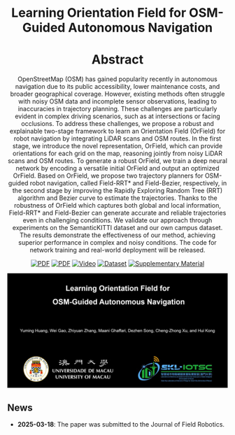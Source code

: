<div align="center">
  
# Learning Orientation Field for OSM-Guided Autonomous Navigation
# Abstract

OpenStreetMap (OSM) has gained popularity recently in autonomous navigation due to its public accessibility, lower maintenance costs, and broader geographical coverage. However, existing methods often struggle with noisy OSM data and incomplete sensor observations, leading to inaccuracies in trajectory planning. These challenges are particularly evident in complex driving scenarios, such as at intersections or facing occlusions. To address these challenges, we propose a robust and explainable two-stage framework to learn an Orientation Field (OrField) for robot navigation by integrating LiDAR scans and OSM routes. In the first stage, we introduce the novel representation, OrField, which can provide orientations for each grid on the map, reasoning jointly from noisy LiDAR scans and OSM routes. To generate a robust OrField, we train a deep neural network by encoding a versatile initial OrField and output an optimized OrField. Based on OrField, we propose two trajectory planners for OSM-guided robot navigation, called Field-RRT* and Field-Bezier, respectively, in the second stage by improving the Rapidly Exploring Random Tree (RRT) algorithm and Bezier curve to estimate the trajectories. Thanks to the robustness of OrField which captures both global and local information, Field-RRT* and Field-Bezier can generate accurate and reliable trajectories even in challenging conditions. We validate our approach through experiments on the SemanticKITTI dataset and our own campus dataset. The results demonstrate the effectiveness of our method, achieving superior performance in complex and noisy conditions. The code for network training and real-world deployment will be released.

<a href="https://"><img src='https://img.shields.io/badge/PDF-IEEE%20Xplore-purple' alt='PDF'></a>
<a href="https://arxiv.org/abs/2503.18276"><img src='https://img.shields.io/badge/PDF-arXiv-lightgreen' alt='PDF'></a>
<a href="https://"><img src='https://img.shields.io/badge/Video-YouTube-blue' alt='Video'></a>
<a href="https://"><img src='https://img.shields.io/badge/Dataset-red' alt='Dataset'></a>
<a href="https://"><img src='https://img.shields.io/badge/Supplementary%20Material-pink' alt='Supplementary Material'></a>

</div>

[![Learning Orientation Field for OSM-Guided Autonomous Navigation](cover.jpg)](https://youtu.be/nGqufhbP2NQ "Learning Orientation Field for OSM-Guided Autonomous Navigation")

## News
- **2025-03-18**: The paper was submitted to the Journal of Field Robotics. 
